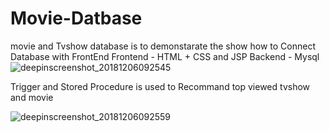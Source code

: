 # Movie-Datbase
movie and Tvshow database is to demonstarate the show how to Connect Database with FrontEnd
Frontend - HTML + CSS and JSP
Backend - Mysql
![deepinscreenshot_20181206092545](https://user-images.githubusercontent.com/22499119/49560587-0e1c7c00-f939-11e8-90e7-c6b1fa0b6177.png)

Trigger and Stored Procedure is used to Recommand top viewed tvshow and movie 

![deepinscreenshot_20181206092559](https://user-images.githubusercontent.com/22499119/49560757-b03c6400-f939-11e8-8ba2-f02a3f4f7fd9.png)

